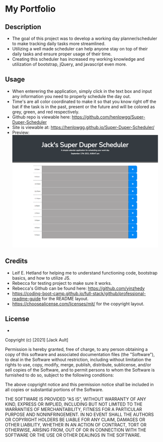 # My Portfolio
## Description
- The goal of this project was to develop a working day planner/scheduler to make tracking daily tasks more streamlined.
- Utilizing a well made scheduler can help anyone stay on top of their daily tasks and ensure proper usage of their time.
- Creating this scheduler has increased my working knowledge and utilization of bootstrap, jQuery, and javascript even more.

## Usage
- When enterering the application, simply click in the text box and input any information you need to properly schedule the day out.
- Time's are all color coordinated to make it so that you know right off the bat if the task is in the past, present or the future and will be colored as grey, green, and red respectively.
- Github repo is viewable here: https://github.com/henlowgg/Super-Duper-Scheduler
- Site is viewable at: https://henlowgg.github.io/Super-Duper-Scheduler/
- Preview: ![plot](./Assets/Images/scheduler-preview.png)

## Credits
- Leif E. Hetland for helping me to understand functioning code, bootstrap basics, and how to utilize JS.
- Rebecca for testing project to make sure it works.
- Rebecca's Github can be found here: https://github.com/yinzhedy
- https://coding-boot-camp.github.io/full-stack/github/professional-readme-guide for the README layout.
- https://choosealicense.com/licenses/mit/ for the copyright layout.
## License
- 

Copyright (c) [2021] [Jack Ault]

Permission is hereby granted, free of charge, to any person obtaining a copy
of this software and associated documentation files (the "Software"), to deal in the Software without restriction, including without limitation the rights to use, copy, modify, merge, publish, distribute, sublicense, and/or sell copies of the Software, and to permit persons to whom the Software is
furnished to do so, subject to the following conditions:

The above copyright notice and this permission notice shall be included in all copies or substantial portions of the Software.

THE SOFTWARE IS PROVIDED "AS IS", WITHOUT WARRANTY OF ANY KIND, EXPRESS OR
IMPLIED, INCLUDING BUT NOT LIMITED TO THE WARRANTIES OF MERCHANTABILITY,
FITNESS FOR A PARTICULAR PURPOSE AND NONINFRINGEMENT. IN NO EVENT SHALL THE
AUTHORS OR COPYRIGHT HOLDERS BE LIABLE FOR ANY CLAIM, DAMAGES OR OTHER
LIABILITY, WHETHER IN AN ACTION OF CONTRACT, TORT OR OTHERWISE, ARISING FROM, OUT OF OR IN CONNECTION WITH THE SOFTWARE OR THE USE OR OTHER DEALINGS IN THE SOFTWARE.